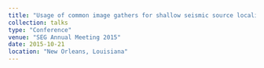 ```yaml
---
title: "Usage of common image gathers for shallow seismic source localization"
collection: talks
type: "Conference"
venue: "SEG Annual Meeting 2015"
date: 2015-10-21
location: "New Orleans, Louisiana"
---
```




